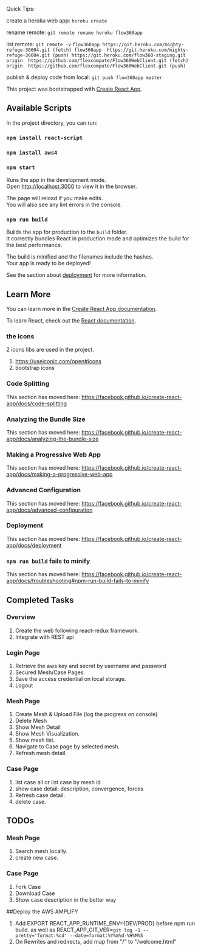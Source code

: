 Quick Tips:

create a heroku web app:
`heroku create`

rename remote:
`git remote rename heroku flow360app`


list remote:
`git remote -v`
`flow360app	https://git.heroku.com/mighty-refuge-36604.git (fetch)
flow360app	https://git.heroku.com/mighty-refuge-36604.git (push)
https://git.heroku.com/flow360-staging.git
origin	https://github.com/flexcompute/Flow360WebClient.git (fetch)
origin	https://github.com/flexcompute/Flow360WebClient.git (push)`

publish & deploy code from local:
`git push flow360app master`


This project was bootstrapped with [Create React App](https://github.com/facebook/create-react-app).

## Available Scripts

In the project directory, you can run:
### `npm install react-script`
### `npm install aws4`
### `npm start`

Runs the app in the development mode.<br>
Open [http://localhost:3000](http://localhost:3000) to view it in the browser.

The page will reload if you make edits.<br>
You will also see any lint errors in the console.

### `npm run build`

Builds the app for production to the `build` folder.<br>
It correctly bundles React in production mode and optimizes the build for the best performance.

The build is minified and the filenames include the hashes.<br>
Your app is ready to be deployed!

See the section about [deployment](https://facebook.github.io/create-react-app/docs/deployment) for more information.


## Learn More

You can learn more in the [Create React App documentation](https://facebook.github.io/create-react-app/docs/getting-started).

To learn React, check out the [React documentation](https://reactjs.org/).
### the icons
2 icons libs are used in the project.
1. https://useiconic.com/open#icons 
2. bootstrap icons

### Code Splitting

This section has moved here: https://facebook.github.io/create-react-app/docs/code-splitting

### Analyzing the Bundle Size

This section has moved here: https://facebook.github.io/create-react-app/docs/analyzing-the-bundle-size

### Making a Progressive Web App

This section has moved here: https://facebook.github.io/create-react-app/docs/making-a-progressive-web-app

### Advanced Configuration

This section has moved here: https://facebook.github.io/create-react-app/docs/advanced-configuration

### Deployment

This section has moved here: https://facebook.github.io/create-react-app/docs/deployment

### `npm run build` fails to minify

This section has moved here: https://facebook.github.io/create-react-app/docs/troubleshooting#npm-run-build-fails-to-minify

## Completed Tasks
### Overview
1. Create the web following react-redux framework.
2. Integrate with REST api
### Login Page
1. Retrieve the aws key and secret by username and password
2. Secured Mesh/Case Pages.
3. Save the access credential on local storage.
4. Logout
### Mesh Page
1. Create Mesh & Upload File (log the progress on console)
2. Delete Mesh
3. Show Mesh Detail 
4. Show Mesh Visualization.
5. Show mesh list.
6. Navigate to Case page by selected mesh.
7. Refresh mesh detail.
### Case Page
1. list case all or list case by mesh id
2. show case detail: description, convergence, forces
3. Refresh case detail.
4. delete case.


## TODOs
### Mesh Page
1. Search mesh locally.
2. create new case.
### Case Page
1. Fork Case
2. Download Case
3. Show case description in the better way


##Deploy the AWS AMPLIFY
1. Add EXPORT REACT_APP_RUNTIME_ENV={DEV/PROD} before npm run build. 
as well as REACT_APP_GIT_VER=`git log -1 --pretty='format:%cd' --date=format:%Y%m%d-%H%M%S`
2. On Rewrites and redirects, add map from "/" to "/welcome.html"
